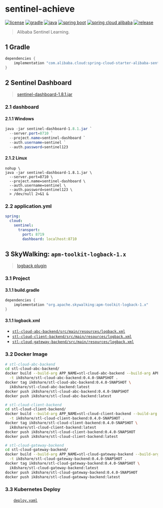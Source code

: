 # sentinel-achieve


[![license](https://img.shields.io/badge/license-MIT-green.svg?style=flat&logo=github)](https://www.mit-license.org)
[![gradle](https://img.shields.io/badge/gradle-7.1.1-brightgreen.svg?style=flat&logo=gradle)](https://docs.gradle.org/7.1/userguide/installation.html)
[![java](https://img.shields.io/badge/java-1.8-brightgreen.svg?style=flat&logo=java)](https://www.oracle.com/java/technologies/javase-downloads.html)
[![spring boot](https://img.shields.io/badge/springboot-2.3.2-brightgreen.svg?style=flat&logo=springboot)](https://docs.spring.io/spring-boot/docs/2.3.2.RELEASE/reference/htmlsingle/)
[![spring cloud alibaba](https://img.shields.io/badge/springcloud.alibaba-2.2.6-brightgreen.svg?style=flat&logo=alibabacloud)](https://spring-cloud-alibaba-group.github.io/github-pages/hoxton/zh-cn/index.html)
[![release](https://img.shields.io/badge/release-0.4.0-blue.svg)](http://gitlab.incarcloud.com/saic/emo-project/releases)

> Alibaba Sentinel Learning.

## 1 Gradle

```groovy
dependencies {
    implementation "com.alibaba.cloud:spring-cloud-starter-alibaba-sentinel"
}
```

## 2 Sentinel Dashboard

> [sentinel-dashboard-1.8.1.jar](https://github.com/alibaba/Sentinel/releases/download/1.8.1/sentinel-dashboard-1.8.1.jar)

### 2.1 dashboard

#### 2.1.1 Windows

```powershell
java -jar sentinel-dashboard-1.8.1.jar `
  --server.port=8710 `
  --project.name=sentinel-dashboard `
  --auth.username=sentinel `
  --auth.password=sentinel123
```

#### 2.1.2 Linux

```base
nohup \
java -jar sentinel-dashboard-1.8.1.jar \
  --server.port=8710 \
  --project.name=sentinel-dashboard \
  --auth.username=sentinel \
  --auth.password=sentinel123 \
  > /dev/null 2>&1 &
```

### 2.2 application.yml

```yaml
spring:
  cloud:
    sentinel:
      transport:
        port: 8719
        dashboard: localhost:8710
```

## 3 SkyWalking: `apm-toolkit-logback-1.x`

> [logback plugin](https://skywalking.apache.org/docs/skywalking-java/latest/en/setup/service-agent/java-agent/application-toolkit-logback-1.x)

### 3.1 Project

#### 3.1.1 build.gradle

```groovy
dependencies {
    implementation "org.apache.skywalking:apm-toolkit-logback-1.x"
}
```

#### 3.1.1 logback.xml

- [`stl-cloud-abc-backend/src/main/resources/logback.xml`](stl-cloud-abc-backend/src/main/resources/logback.xml)
- [`stl-cloud-client-backend/src/main/resources/logback.xml`](stl-cloud-client-backend/src/main/resources/logback.xml)
- [`stl-cloud-gateway-backend/src/main/resources/logback.xml`](stl-cloud-gateway-backend/src/main/resources/logback.xml)

### 3.2 Docker Image

```bash
# stl-cloud-abc-backend
cd stl-cloud-abc-backend/
docker build --build-arg APP_NAME=stl-cloud-abc-backend --build-arg APP_VERSION=0.4.0-SNAPSHOT \
  -t ik8share/stl-cloud-abc-backend:0.4.0-SNAPSHOT .
docker tag ik8share/stl-cloud-abc-backend:0.4.0-SNAPSHOT \
  ik8share/stl-cloud-abc-backend:latest
docker push ik8share/stl-cloud-abc-backend:0.4.0-SNAPSHOT
docker push ik8share/stl-cloud-abc-backend:latest

# stl-cloud-client-backend
cd stl-cloud-client-backend/
docker build --build-arg APP_NAME=stl-cloud-client-backend --build-arg APP_VERSION=0.4.0-SNAPSHOT \
  -t ik8share/stl-cloud-client-backend:0.4.0-SNAPSHOT .
docker tag ik8share/stl-cloud-client-backend:0.4.0-SNAPSHOT \
  ik8share/stl-cloud-client-backend:latest
docker push ik8share/stl-cloud-client-backend:0.4.0-SNAPSHOT
docker push ik8share/stl-cloud-client-backend:latest

# stl-cloud-gateway-backend
cd stl-cloud-gateway-backend/
docker build --build-arg APP_NAME=stl-cloud-gateway-backend --build-arg APP_VERSION=0.4.0-SNAPSHOT \
  -t ik8share/stl-cloud-gateway-backend:0.4.0-SNAPSHOT .
docker tag ik8share/stl-cloud-gateway-backend:0.4.0-SNAPSHOT \
  ik8share/stl-cloud-gateway-backend:latest
docker push ik8share/stl-cloud-gateway-backend:0.4.0-SNAPSHOT
docker push ik8share/stl-cloud-gateway-backend:latest
```

### 3.3 Kubernetes Deploy

&emsp;&emsp;[`deploy.yaml`](deploy.yaml)
